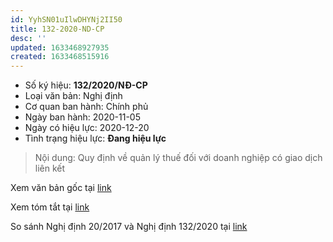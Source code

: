 ```yaml
---
id: YyhSN01uIlwDHYNj2II50
title: 132-2020-ND-CP
desc: ''
updated: 1633468927935
created: 1633468515916
---
```


- Số ký hiệu: **132/2020/NĐ-CP**
- Loại văn bản: Nghị định
- Cơ quan ban hành: Chính phủ
- Ngày ban hành: 2020-11-05
- Ngày có hiệu lực: 2020-12-20
- Tình trạng hiệu lực: **Đang hiệu lực**

> Nội dung: Quy định về quản lý thuế đối với doanh nghiệp có giao dịch liên kết

Xem văn bản gốc tại [link](http://vanban.chinhphu.vn/portal/page/portal/chinhphu/hethongvanban?class_id=1&_page=1&mode=detail&document_id=201522)

Xem tóm tắt tại [link](https://thuvienphapluat.vn/van-ban/Doanh-nghiep/Nghi-dinh-132-2020-ND-CP-quy-dinh-quan-ly-thue-doi-voi-doanh-nghiep-co-giao-dich-lien-ket-452218.aspx)

So sánh Nghị định 20/2017 và Nghị định 132/2020 tại [link](https://es-glocal.com/so-sanh-nghi-dinh-20-va-nghi-dinh-132.html)